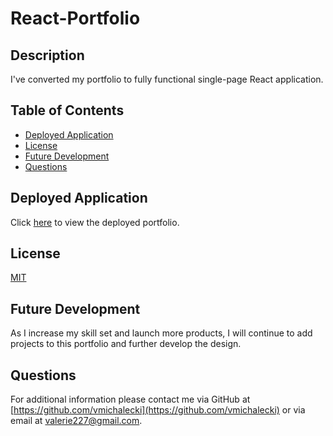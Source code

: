 # React-Portfolio

## Description

I've converted my portfolio to fully functional single-page React application.

## Table of Contents

- [Deployed Application](#Deployed)
- [License](#license)
- [Future Development](#Future)
- [Questions](#questions)

## Deployed Application

Click [here](https://vmichalecki.github.io/react-portfolio/) to view the deployed portfolio.

## License

[MIT](https://choosealicense.com/licenses/mit/)

## Future Development

As I increase my skill set and launch more products, I will continue to add projects to this portfolio and further develop the design.

## Questions

For additional information please contact me via GitHub at [https://github.com/vmichalecki](https://github.com/vmichalecki) or via email at [valerie227@gmail.com](mailto:valerie227@gmail.com?subject=[GitHub]%React%Portfolio).
